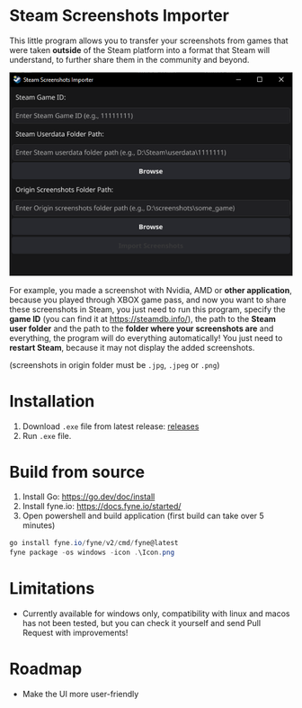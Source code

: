 # Steam Screenshots Importer

This little program allows you to transfer your screenshots from games that were taken **outside** of the Steam platform into a format that Steam will understand, to further share them in the community and beyond.

![UI](docs/image.png)

For example, you made a screenshot with Nvidia, AMD or **other application**, because you played through XBOX game pass, and now you want to share these screenshots in Steam, you just need to run this program, specify the **game ID** (you can find it at https://steamdb.info/), the path to the **Steam user folder** and the path to the **folder where your screenshots are** and everything, the program will do everything automatically! You just need to **restart Steam**, because it may not display the added screenshots.

(screenshots in origin folder must be `.jpg`, `.jpeg` or `.png`)

# Installation
1. Download `.exe` file from latest release: [releases](https://github.com/Keonik1/Steam-Screenshots-Importer/releases)
2. Run `.exe` file.

# Build from source
1. Install Go: https://go.dev/doc/install
2. Install fyne.io: https://docs.fyne.io/started/
3. Open powershell and build application (first build can take over 5 minutes)
```powershell
go install fyne.io/fyne/v2/cmd/fyne@latest
fyne package -os windows -icon .\Icon.png
```

# Limitations
- Currently available for windows only, compatibility with linux and macos has not been tested, but you can check it yourself and send Pull Request with improvements!

# Roadmap
- Make the UI more user-friendly
